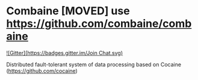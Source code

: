 Combaine [MOVED] use https://github.com/combaine/combaine
========
[![Gitter](https://badges.gitter.im/Join Chat.svg)](https://gitter.im/noxiouz/Combaine?utm_source=badge&utm_medium=badge&utm_campaign=pr-badge&utm_content=badge)

Distributed fault-tolerant system of data processing based on Cocaine (https://github.com/cocaine)
